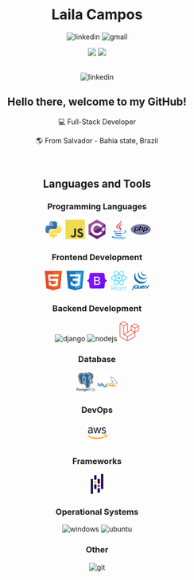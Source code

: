 <h1 align="center">Laila Campos</h1>

<p align="center">
<a style="text-decoration: none;" href="https://www.linkedin.com/in/laila-campos-8a991496/" target="_blank" rel="noreferrer"> <img src="https://img.shields.io/badge/LinkedIn-0077B5?style=for-the-badge&logo=linkedin&logoColor=white" alt="linkedin"/> </a>
<a style="text-decoration: none;" href="mailto:lailarhcampos@gmail.com" target="_blank" rel="noreferrer"> <img src="https://img.shields.io/badge/Gmail-D14836?style=for-the-badge&logo=gmail&logoColor=white" alt="gmail"/> </a>
<!-- <a style="text-decoration: none;" href="https://t.me/lailacampos" target="_blank" rel="noreferrer"> <img src="https://img.shields.io/badge/Telegram-2CA5E0?style=for-the-badge&logo=telegram&logoColor=white" alt="telegram"/> </a> -->
</p>

<div align="center">
  <img height="180em" src="https://github-readme-stats.vercel.app/api?username=lailacampos&show_icons=true&theme=default&include_all_commits=true&count_private=true"/>
  <img height="180em" src="https://github-readme-stats.vercel.app/api/top-langs/?username=lailacampos&layout=compact&langs_count=7&theme=default"/>
</div>
  
<br>

<p align="center">
<a style="text-decoration: none;" href="https://github.com/ryo-ma/github-profile-trophy" target="_blank" rel="noreferrer"> <img src="https://github-profile-trophy.vercel.app/?username=lailacampos" alt="linkedin"/> </a>
</p>

<h2 align="center">Hello there, welcome to my GitHub!</h2>
<div align="center">
<p>💻 Full-Stack Developer</p>
<p>🌎 From Salvador - Bahia state, Brazil</p>
</div>

<br>

<h2 align="center">Languages and Tools</h2>

<h3 align="center">Programming Languages</h3>
<p align="center">
<a style="text-decoration: none;" href="https://www.python.org" target="_blank" rel="noreferrer"> <img src="https://raw.githubusercontent.com/devicons/devicon/master/icons/python/python-original.svg" alt="python" width="40" height="40"/> </a>  
<a style="text-decoration: none;" href="https://developer.mozilla.org/en-US/docs/Web/JavaScript" target="_blank" rel="noreferrer"> <img src="https://raw.githubusercontent.com/devicons/devicon/master/icons/javascript/javascript-original.svg" alt="javascript" width="40" height="40"/> </a>
<a style="text-decoration: none;" href="https://docs.microsoft.com/en-us/dotnet/csharp/" target="_blank" rel="noreferrer"> <img src="https://raw.githubusercontent.com/devicons/devicon/1119b9f84c0290e0f0b38982099a2bd027a48bf1/icons/csharp/csharp-original.svg" alt="csharp" width="40" height="40"/> </a>
<a style="text-decoration: none;" href="https://www.java.com/en/" target="_blank" rel="noreferrer"> <img src="https://raw.githubusercontent.com/devicons/devicon/1119b9f84c0290e0f0b38982099a2bd027a48bf1/icons/java/java-original.svg" alt="java" width="40" height="40"/> </a>
<a style="text-decoration: none;" href="https://www.php.net/" target="_blank" rel="noreferrer"> <img src="https://github.com/devicons/devicon/blob/v2.16.0/icons/php/php-original.svg" alt="php" width="40" height="40"/> </a>
</p>

<h3 align="center">Frontend Development</h3>
<p align="center">
<a style="text-decoration: none;" href="https://developer.mozilla.org/en-US/docs/Web/HTML" target="_blank" rel="noreferrer"> <img src="https://raw.githubusercontent.com/devicons/devicon/1119b9f84c0290e0f0b38982099a2bd027a48bf1/icons/html5/html5-original.svg" alt="html5" width="40" height="40"/> </a>  
<a style="text-decoration: none;" href="https://developer.mozilla.org/en-US/docs/Web/CSS" target="_blank" rel="noreferrer"> <img src="https://raw.githubusercontent.com/devicons/devicon/1119b9f84c0290e0f0b38982099a2bd027a48bf1/icons/css3/css3-original.svg" alt="css" width="40" height="40"/> </a>
<a style="text-decoration: none;" href="https://getbootstrap.com/" target="_blank" rel="noreferrer"> <img src="https://raw.githubusercontent.com/devicons/devicon/1119b9f84c0290e0f0b38982099a2bd027a48bf1/icons/bootstrap/bootstrap-original.svg" alt="bootstrap" width="40" height="40"/> </a>
<a style="text-decoration: none;" href="https://react.dev/" target="_blank" rel="noreferrer"> <img src="https://github.com/devicons/devicon/blob/v2.16.0/icons/react/react-original-wordmark.svg" alt="react" width="40" height="40"/> </a>
<a style="text-decoration: none;" href="https://jquery.com/" target="_blank" rel="noreferrer"> <img src="https://github.com/devicons/devicon/blob/v2.16.0/icons/jquery/jquery-plain-wordmark.svg" alt="jquery" width="40" height="40"/> </a>
</p>

<h3 align="center">Backend Development</h3>
<p align="center">
<a style="text-decoration: none;" href="https://www.djangoproject.com/" target="_blank" rel="noreferrer"> <img src="https://icongr.am/devicon/django-original.svg?size=128&color=currentColor" alt="django" width="40" height="40"/> </a>
<a style="text-decoration: none;" href="https://nodejs.org/en/" target="_blank" rel="noreferrer"> <img src="https://cdn.jsdelivr.net/gh/devicons/devicon/icons/nodejs/nodejs-original-wordmark.svg" alt="nodejs" width="40" height="40"/> </a>  
<a style="text-decoration: none;" href="https://laravel.com/" target="_blank" rel="noreferrer"> <img src="https://github.com/devicons/devicon/blob/v2.16.0/icons/laravel/laravel-original.svg" alt="laravel" width="40" height="40"/> </a>
</p>

<h3 align="center">Database</h3>
<p align="center">
<a style="text-decoration: none;" href="https://www.postgresql.org" target="_blank" rel="noreferrer"> <img src="https://raw.githubusercontent.com/devicons/devicon/master/icons/postgresql/postgresql-original-wordmark.svg" alt="postgresql" width="40" height="40"/> </a> 
<a style="text-decoration: none;" href="https://www.mysql.com/" target="_blank" rel="noreferrer"> <img src="https://raw.githubusercontent.com/devicons/devicon/master/icons/mysql/mysql-original-wordmark.svg" alt="mysql" width="40" height="40"/> </a>
</p>

<h3 align="center">DevOps</h3>
<p align="center">
<a style="text-decoration: none;" href="https://aws.amazon.com" target="_blank" rel="noreferrer"> <img src="https://raw.githubusercontent.com/devicons/devicon/master/icons/amazonwebservices/amazonwebservices-original-wordmark.svg" alt="aws" width="40" height="40"/> </a>
</p>

<h3 align="center">Frameworks</h3>
<p align="center">
<a style="text-decoration: none;" href="https://pandas.pydata.org/" target="_blank" rel="noreferrer"> <img src="https://raw.githubusercontent.com/devicons/devicon/1119b9f84c0290e0f0b38982099a2bd027a48bf1/icons/pandas/pandas-original.svg" alt="pandas" width="40" height="40"/> </a>
</p>
  
<h3 align="center">Operational Systems</h3>
<p align="center">
<a style="text-decoration: none;" href="https://www.microsoft.com/" target="_blank" rel="noreferrer"> <img src="https://cdn.jsdelivr.net/gh/devicons/devicon/icons/windows8/windows8-original.svg" alt="windows" width="40" height="40"/> </a>
<a style="text-decoration: none;" href="https://ubuntu.com/" target="_blank" rel="noreferrer"> <img src="https://www.vectorlogo.zone/logos/ubuntu/ubuntu-icon.svg" alt="ubuntu" width="40" height="40"/> </a>
</p>

<h3 align="center">Other</h3>
<p align="center">
<a style="text-decoration: none;" href="https://git-scm.com/" target="_blank" rel="noreferrer"> <img src="https://www.vectorlogo.zone/logos/git-scm/git-scm-icon.svg" alt="git" width="40" height="40"/> </a>
</p>

<!-- <p align="center"><img align="center" src="https://github-readme-streak-stats.herokuapp.com/?user=lailacampos" alt="lailacampos" /></p> -->
